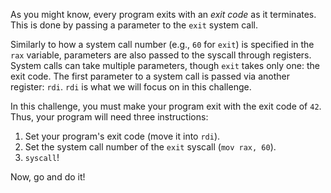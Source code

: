 As you might know, every program exits with an _exit code_ as it terminates.
This is done by passing a parameter to the `exit` system call.

Similarly to how a system call number (e.g., `60` for `exit`) is specified in the `rax` variable, parameters are also passed to the syscall through registers.
System calls can take multiple parameters, though `exit` takes only one: the exit code.
The first parameter to a system call is passed via another register: `rdi`.
`rdi` is what we will focus on in this challenge.

In this challenge, you must make your program exit with the exit code of `42`.
Thus, your program will need three instructions:

1. Set your program's exit code (move it into `rdi`).
2. Set the system call number of the `exit` syscall (`mov rax, 60`).
3. `syscall`!

Now, go and do it!
